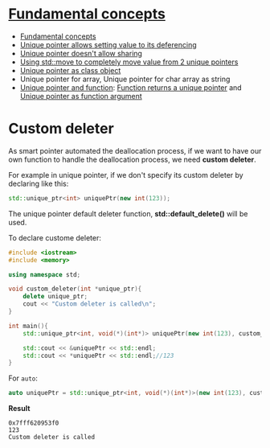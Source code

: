 # [Fundamental concepts]()

* [Fundamental concepts](Unique%20pointer.md#fundamental-concepts)
* [Unique pointer allows setting value to its deferencing](Unique%20pointer.md#unique-pointer-allows-setting-value-to-its-deferencing)
* [Unique pointer doesn't allow sharing](Unique%20pointer.md#unique-pointer-doesnt-allow-sharing)
* [Using std::move to completely move value from 2 unique pointers](Unique%20pointer.md#using-stdmove-to-completely-move-value-from-2-unique-pointers)
* [Unique pointer as class object](Unique%20pointer.md#unique-pointer-as-class-object)
* Unique pointer for array, Unique pointer for char array as string
* [Unique pointer and function](Unique%20pointer%20and%20function.md): [Function returns a unique pointer](Unique%20pointer%20and%20function.md#function-returns-a-unique-pointer) and [Unique pointer as function argument](Unique%20pointer%20and%20function.md#unique-pointer-as-function-argument)

# Custom deleter

As smart pointer automated the deallocation process, if we want to have our own function to handle the deallocation process, we need **custom deleter**.

For example in unique pointer, if we don't specify its custom deleter by declaring like this:
```cpp
std::unique_ptr<int> uniquePtr(new int(123));
```
The unique pointer default deleter function, **std::default_delete()** will be used.

To declare custome deleter:

```cpp
#include <iostream>
#include <memory>

using namespace std;

void custom_deleter(int *unique_ptr){
	delete unique_ptr;
	cout << "Custom deleter is called\n";
}

int main(){
	std::unique_ptr<int, void(*)(int*)> uniquePtr(new int(123), custom_deleter);

    std::cout << &uniquePtr << std::endl;
    std::cout << *uniquePtr << std::endl;//123
}
```
For ``auto``:
```cpp
auto uniquePtr = std::unique_ptr<int, void(*)(int*)>(new int(123), custom_deleter);
```
**Result**
```
0x7fff620953f0 
123
Custom deleter is called
```

